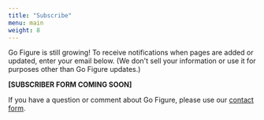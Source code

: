 ```yaml
---
title: "Subscribe"
menu: main
weight: 8
---
```



Go Figure is still growing! To receive notifications when pages are added or updated, enter your email below. (We don't sell your information or use it for purposes other than Go Figure updates.)

**[SUBSCRIBER FORM COMING SOON]**

If you have a question or comment about Go Figure, please use our [contact form](/contact/ "Contact").

